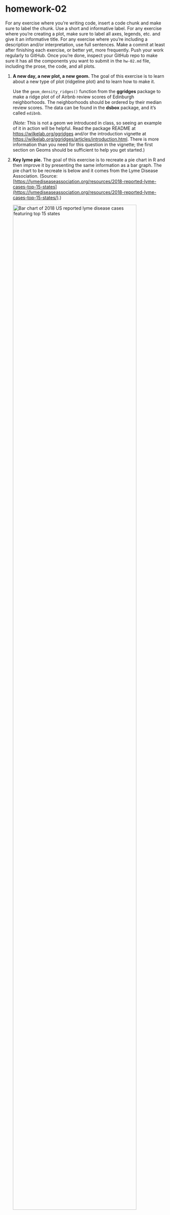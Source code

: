 # homework-02

For any exercise where you’re writing code, insert a code chunk and make
sure to label the chunk. Use a short and informative label. For any
exercise where you’re creating a plot, make sure to label all axes,
legends, etc. and give it an informative title. For any exercise where
you’re including a description and/or interpretation, use full
sentences. Make a commit at least after finishing each exercise, or
better yet, more frequently. Push your work regularly to GitHub. Once
you’re done, inspect your GitHub repo to make sure it has all the
components you want to submit in the `hw-02.md` file, including the
prose, the code, and all plots.

1.  **A new day, a new plot, a new geom.** The goal of this exercise is
    to learn about a new type of plot (ridgeline plot) and to learn how
    to make it.

    Use the `geom_density_ridges()` function from the **ggridges**
    package to make a ridge plot of of Airbnb review scores of Edinburgh
    neighborhoods. The neighborhoods should be ordered by their median
    review scores. The data can be found in the **dsbox** package, and
    it’s called `edibnb`.

    *(Note:* This is not a geom we introduced in class, so seeing an
    example of it in action will be helpful. Read the package README at
    <https://wilkelab.org/ggridges> and/or the introduction vignette at
    <https://wilkelab.org/ggridges/articles/introduction.html>. There is
    more information than you need for this question in the vignette;
    the first section on Geoms should be sufficient to help you get
    started.)

2.  **Key lyme pie.** The goal of this exercise is to recreate a pie
    chart in R and then improve it by presenting the same information as
    a bar graph. The pie chart to be recreate is below and it comes from
    the Lyme Disease Association. (Source:
    [https://lymediseaseassociation.org/resources/2018-reported-lyme-cases-top-15-states](https://lymediseaseassociation.org/resources/2018-reported-lyme-cases-top-15-states/).)

    <img src="images/2018_case_numbers_final.jpg" title="Bar chart of 2018 US reported lyme disease cases featuring top 15 states" alt="Bar chart of 2018 US reported lyme disease cases featuring top 15 states" width="90%" />

    Below are the steps I recommend you follow and some guidance on what
    (not) to worry about:

    -   First, create the data frame: Use the annotations in the
        visualization provided to do this. You should create the new
        data frame using the `tibble()` or the `tribble()` functions.

    -   Then, recreate the pie chart: When recreating the pie chart you
        do not need to

        -   make it a 3D pie chart (2D is sufficient)
        -   match the colors (default ggplot2 colors or any other color
            palette is fine)
        -   annotate the plot in the same way (just the legend is
            sufficient)
        -   match the entire caption (see below for what we want you to
            match)

        However you should,

        -   make a 2D pie chart
        -   present a legend on the right that shows the mapping of the
            colors to states
        -   match the title text, location, and alignment
        -   match the text, location, and alignment of the first two
            lines of the caption

    -   Finally, improve the visualization by presenting this
        information in the form of a bar graph. And as an additional
        challenge, imagine you’re working for the state of Connecticut,
        so highlight that bar corresponding to that state in some way.
        Write a sentence or two describing

3.  **Foreign Connected PACs.** Only American citizens (and immigrants
    with green cards) can contribute to federal politics, but the
    American divisions of foreign companies can form political action
    committees (PACs) and collect contributions from their American
    employees. (Source:
    <https://www.opensecrets.org/political-action-committees-pacs/foreign-connected-pacs/2020>).

    In this exercise you will work with data from contributions to US
    political parties from foreign-connected PACs. The data is stored in
    CSV files in the `data` directory of your repository/project. There
    are 11 files, each for an election cycle between 2000 and 2020. You
    can load all of the data at once using the code below.

    ``` r
    # get a list of files with "Foreign Connected PAC" in their names
    list_of_files <- dir_ls(path = here::here("keys/hw-02/data"), regexp = "Foreign Connected PAC")

    # read all files and row bind them
    # keeping track of the file name in a new column called year
    pac <- read_csv(list_of_files, id = "year")
    ```

        ## Rows: 2184 Columns: 6
        ## ── Column specification ────────────────────────────────────────────────────────
        ## Delimiter: ","
        ## chr (5): PAC Name (Affiliate), Country of Origin/Parent Company, Total, Dems...
        ## 
        ## ℹ Use `spec()` to retrieve the full column specification for this data.
        ## ℹ Specify the column types or set `show_col_types = FALSE` to quiet this message.

    The ultimate goal of this exercise is to recreate yet another plot.
    But there is a nontrivial amount of data wrangling and tidying that
    needs to happen before you can do that. Below are the steps you
    should follow so that you can obtain the necessary interim objects
    we will be looking for as we review your work.

    -   First, clean the names of the variables in the dataset with a
        new function from the
        [**janitor**](http://sfirke.github.io/janitor/) package:
        [`clean_names()`](http://sfirke.github.io/janitor/reference/clean_names.html).
        Then clean and transform the data such that you have something
        like the following at the end.

            ## # A tibble: 2,184 × 6
            ##     year pac_name_affiliate        country_of_orig… parent_company   dems repubs
            ##    <int> <chr>                     <chr>            <chr>           <dbl>  <dbl>
            ##  1  2000 7-Eleven                  Japan            Ito-Yokado       1500   7000
            ##  2  2000 ABB Group                 Switzerland      Asea Brown Bov… 17000  28500
            ##  3  2000 Accenture                 UK               Accenture plc   23000  52984
            ##  4  2000 ACE INA                   UK               ACE Group       12500  26000
            ##  5  2000 Acuson Corp (Siemens AG)  Germany          Siemens AG       2000      0
            ##  6  2000 Adtranz (DaimlerChrysler) Germany          DaimlerChrysle… 10000    500
            ##  7  2000 AE Staley Manufacturing … UK               Tate & Lyle     10000  14000
            ##  8  2000 AEGON USA (AEGON NV)      Netherlands      Aegon NV        10500  47750
            ##  9  2000 AIM Management Group      UK               AMVESCAP        10000  15000
            ## 10  2000 Air Liquide America       France           L'Air Liquide …     0      0
            ## # … with 2,174 more rows

    -   Then, pivot the data longer such that instead of `dems` and
        `repubs` columns you have a column called `party` with levels
        `Democrat` and `Republican` and another column called `amount`
        that contains the amount of contribution.

    -   Then, For each election cycle (`year`) calculate the total
        amount of contributions to Democrat and Republican parties from
        PACs with `country_of_origin` UK. The resulting summary table
        should have two rows for each year of data, one for Democrat and
        one for Republican contributions.

    -   Then, recreate the following visualization.

        <img src="images/pac-uk-plot-1.png" width="90%" />

    -   Finally, remake the same visualization, but for a different
        country. I recommend you choose a country with a substantial
        number of contributions to US politics. Interpret the new
        visualization that you make.

4.  **Hop on.** We have two datasets we’ll work with in this exercise:

    -   `data/rdu-flights-2020.csv`: All flights out of RDU
        (Raleigh-Durham airport) in 2020.

    -   `data/rdu-planes-2020.csv`: Plane metadata for plane tailnumbers
        found in the FAA aircraft registry in 2020.

    The tasks for this question are outlined below:

    -   Load the datasets and then join them such that each row is a
        flight out of RDU. Use `tailnum` as the unique identifier to
        join by. The resulting dataset should contain flights with
        `tailnum`s that exist in both datasets and should be named
        `rdu_flights_planes`. Then, report the number of rows and
        columns in `rdu_flights_planes`. (*Note:* It’s possible that not
        all flights in `rdu-flights-2020.csv` have a corresponding plane
        in `rdu-planes-2020.csv`.)

    -   Create a new variable called `size` that categorizes the planes
        into four: small, medium, large, and jumbo. You can do this
        based on any information in the data that makes sense to you to
        use, but you should explain your reasoning and justify the
        cutoffs you use (with citations and/or additional visualizations
        of other variables in the data).

    -   Create a visualization like the one below. Note that the size of
        the airplane emoji increases with plane size. The data presented
        in your plot will most likely look different than mine because
        you might use different criteria to determine `size` of the
        plane, and that’s ok! And the sizes of the plane emojis may not
        be the same either as it’s difficult (if not impossible) to tell
        from the plot what font sizes I used. Just match the general
        look and layout of the plot. (*Note:* Since ultimately you’ll be
        displaying an emoji in a plot in an R Markdown document, you
        need to add the following chunk option to the chunk where you
        make this plot: `dev = "ragg_png"`. Otherwise the emojis will
        not show up (or will show up as empty rectangles) when you knit
        your document. If you’re interested in learning more about
        modern text features in R, I recommend the following blog post:
        [https://www.tidyverse.org/blog/2021/02/modern-text-features](https://www.tidyverse.org/blog/2021/02/modern-text-features/).)

        <img src="images/plane-lollipop-1.png" width="90%" />

    -   Time to get creative! Create another plot that displays some
        flight patterns in 2020. Your plot should be based on the joined
        `rdu_flights_planes` dataset and the new variable you created,
        `size`, must be one of the variables you represented. You’re
        free to choose any other variables you want for your plot. Along
        with your plot, provide an interpretation.

5.  **Expect More. Plot More.** Make the following image (it’s the logo
    for the retail store [Target](https://www.target.com/)) using
    ggplot2. Write a few sentences describing your approach.

    <img src="images/target-1.png" width="90%" />

    Some tips:

    -   I didn’t give you a dataset to plot, you’ll need to make one.
        Use `tibble()` or `tribble()` to do that again. It really
        doesn’t matter what you choose to include in that dataset as
        long as you achieve the final look.

    -   The red used in the plot is the “Target red”, you can google and
        find out what that is. Don’t forget to cite your source for this
        too!

    -   The registered trademark symbol (R in a circle) can be a bit
        trickier to figure out. There is a only a very small number of
        points associated with that component of the plot. So think of
        it as a “stretch goal” and work on figuring out the rest of the
        plot first.

    -   The aspect ratio of of your plot in your R Markdown document is
        just as important as the plot. Once you figure out the code to
        make the plot, knit your document to make sure it looks good in
        the output of your R Markdown document.

    -   There are many ways you can do this, feel free to discuss with
        classmates but fight the urge to adopt their approach. Instead,
        try to come up with your unique one.
